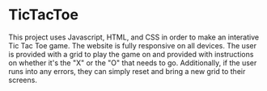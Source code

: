 # TicTacToe

This project uses Javascript, HTML, and CSS in order to make an interative Tic Tac Toe game. The website is fully responsive on all devices. The user is provided with a grid to play the game on and provided with instructions on whether it's the "X" or the "O" that needs to go. Additionally, if the user runs into any errors, they can simply reset and bring a new grid to their screens.  
